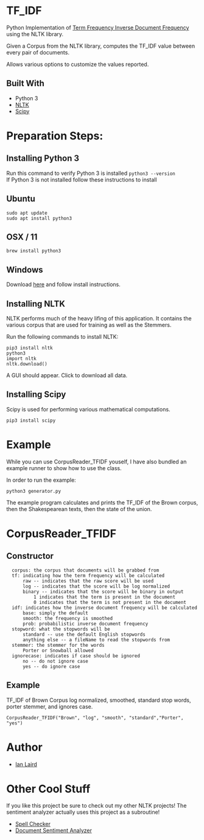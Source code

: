 # TF_IDF

Python Implementation of [Term Frequency Inverse Document Frequency](https://en.wikipedia.org/wiki/Tf%E2%80%93idf) using the NLTK library.

Given a Corpus from the NLTK library, computes the TF_IDF value between every pair of documents. 

Allows various options to customize the values reported.

## Built With

+ Python 3
+ [NLTK](https://www.nltk.org/)
+ [Scipy](https://www.scipy.org/)

# Preparation Steps:

## Installing Python 3
Run this command to verify Python 3 is installed
    ```
    python3 --version
    ```    
If Python 3 is not installed follow these instructions to install

## Ubuntu
```
sudo apt update
sudo apt install python3
```

## OSX / 11
```
brew install python3
```

## Windows
Download [here](https://www.python.org/downloads/) and follow install instructions.

## Installing NLTK
NLTK performs much of the heavy lifing of this application. It contains the various corpus that are used for training as well as the Stemmers.

Run the following commands to install NLTK:
```
pip3 install nltk
python3
import nltk
nltk.download()
```
A GUI should appear. Click to download all data.

## Installing Scipy
Scipy is used for performing various mathematical computations.
```
pip3 install scipy
```

# Example
While you can use CorpusReader_TFIDF youself, I have also bundled an example runner to show how to use the class.

In order to run the example:
```
python3 generator.py
```

The example program calculates and prints the TF_IDF of the Brown corpus, then the Shakespearean texts, then the state of the union.

# CorpusReader_TFIDF

## Constructor

      corpus: the corpus that documents will be grabbed from
      tf: indicating how the term frequency will be calculated
          raw -- indicates that the raw score will be used
          log -- indicates that the score will be log normalized
          binary -- indicates that the score will be binary in output
              1 indicates that the term is present in the document
              0 indicates that the term is not present in the document
      idf: indicates how the inverse document frequency will be calculated
          base: simply the default
          smooth: the frequency is smoothed
          prob: probabilistic inverse document frequency
      stopword: what the stopwords will be
          standard -- use the default English stopwords
          anything else -- a fileName to read the stopwords from
      stemmer: the stemmer for the words
          Porter or Snowball allowed
      ignorecase: indicates if case should be ignored
          no -- do not ignore case
          yes -- do ignore case

## Example

TF_IDF of Brown Corpus log normalized, smoothed, standard stop words, porter stemmer, and ignores case.
```
CorpusReader_TFIDF("Brown", "log", "smooth", "standard","Porter", "yes")
```
# Author
+ [Ian Laird](https://github.com/i-laird)

# Other Cool Stuff
If you like this project be sure to check out my other NLTK projects! The sentiment analyzer actually uses this project as a subroutine!

+ [Spell Checker](https://github.com/i-laird/Spell_Checker)
+ [Document Sentiment Analyzer](https://github.com/i-laird/Sentiment_Analyzer)
